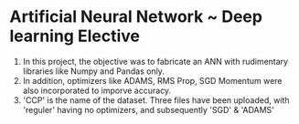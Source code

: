 # Artificial Neural Network ~ Deep learning Elective

1. In this project, the objective was to fabricate an ANN with rudimentary libraries like Numpy and Pandas only.
2. In addition, optimizers like ADAMS, RMS Prop, SGD Momentum were also incorporated to imporve accuracy. 
3. 'CCP' is the name of the dataset. Three files have been uploaded, with 'reguler' having no optimizers, and subsequently 'SGD' & 'ADAMS'


